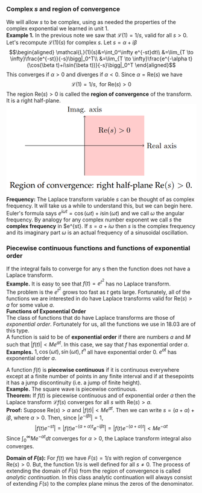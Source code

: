 ### Complex $s$ and region of convergence
We will allow $s$ to be complex, using as needed the properties of the complex exponential we learned in unit 1.  
**Example 1.** In the previous note we saw that $\mathcal{L}(1) = 1/s$, valid for all $s > 0$. Let's recompute $\mathcal{L}(1)(s)$ for complex $s$. Let $s = \alpha+i\beta$
$$\begin{aligned}
\mathcal{L}(1)(s)&=\int_0^\infty e^{-st}dt\\
&=\lim_{T \to \infty}\frac{e^{-st}}{-s}\bigg|_0^T\\
&=\lim_{T \to \infty}\frac{e^{-\alpha t}(\cos(\beta t)+i\sin(\beta t))}{-s}\bigg|_0^T
\end{aligned}$$
This converges if $\alpha > 0$ and diverges if $\alpha < 0$. Since $\alpha = \text{Re}(s)$ we have
$$\mathcal{L}(1)=1/s, \text{ for Re($s$)} > 0$$
The region Re$(s) > 0$ is called the **region of convergence** of the transform. It is a right half-plane.  
![](pic280301.png)  
**Frequency:** The Laplace transform variable $s$ can be thought of as complex frequency. It will take us a while to understand this, but we can begin here. Euler's formula says $e^{i\omega t} = \cos(\omega t) + i\sin(\omega t)$ and we call $\omega$ the angular frequency. By analogy for any complex number exponent we call $s$ the **complex frequency** in $e^{st}. If $s = a + i\omega$ then $s$ is the complex frequency and its imaginary part $\omega$ is an actual frequency of a sinusoidal oscillation.

### Piecewise continuous functions and functions of exponential order
If the integral fails to converge for any s then the function does not have a Laplace transform.  
**Example.** It is easy to see that $f(t) = e^{t^2}$
has no Laplace transform.  
The problem is the $e^{t^2}$ grows too fast as $t$ gets large. Fortunately, all of the functions we are interested in do have Laplace transforms valid for Re$(s) > a$ for some value $a$.  
**Functions of Exponential Order**  
The class of functions that do have Laplace transforms are those of *exponential order*. Fortunately for us, all the functions we use in 18.03 are of this type.  
A function is said to be of **exponential order** if there are numbers $a$ and $M$ such that $|f(t)| < Me^{at}$. In this case, we say that $f$ has exponential order $a$.  
**Examples.** $1, \cos(\omega t), \sin(\omega t), t^n$ all have exponential order 0. $e^{at}$ has exponential order $a$.

A function $f(t)$ is **piecewise continuous** if it is continuous everywhere except at a finite number of points in any finite interval and if at thesepoints it has a jump discontinuity (i.e. a jump of finite height).  
**Example.** The square wave is piecewise continuous.  
**Theorem:** If $f(t)$ is piecewise continuous and of exponential order $a$ then the Laplace transform $\mathcal{L}f(s)$ converges for all $s$ with Re$(s) > a$.  
**Proof:** Suppose Re$(s) > a$ and $|f(t)| < Me^{at}$. Then we can write $s = (a + \alpha) + i\beta$, where $\alpha > 0$. Then, since $|e^{-i\beta t}| = 1$,
$$|f(t)e^{-st}|=|f(t)e^{-(a+\alpha)t}e^{-i\beta t}|=|f(t)e^{-(a+\alpha)t}|<Me^{-\alpha t}$$
Since $\int_0^\infty Me^{-\alpha t}dt$ converges for $\alpha > 0$, the Laplace transform integral also converges.

**Domain of $F(s)$:** For $f(t)$ we have $F(s) = 1/s$ with region of convergence Re$(s) > 0$. But, the function $1/s$ is well defined for all $s \neq 0$. The process of extending the domain of $F(s)$ from the region of convergence is called *analytic continuation*. In this class analytic continuation will always consist of extending $F(s)$ to the complex plane minus the zeros of the denominator.
